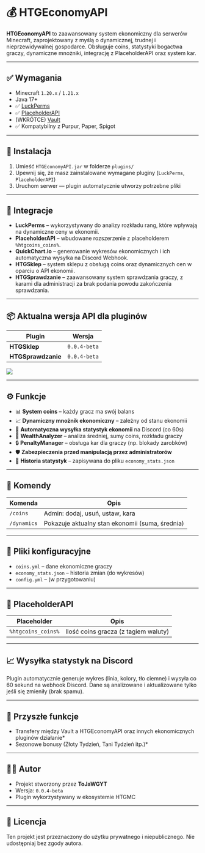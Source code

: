 # 💰 HTGEconomyAPI

**HTGEconomyAPI** to zaawansowany system ekonomiczny dla serwerów Minecraft, zaprojektowany z myślą o dynamicznej, trudnej i nieprzewidywalnej gospodarce. Obsługuje coins, statystyki bogactwa graczy, dynamiczne mnożniki, integrację z PlaceholderAPI oraz system kar.

---

## ✅ Wymagania

- Minecraft `1.20.x` / `1.21.x`
- Java 17+
- ✅ [LuckPerms](https://luckperms.net)
- ✅ [PlaceholderAPI](https://www.spigotmc.org/resources/placeholderapi.6245/)
- (WKRÓTCE) [Vault](#)
- ✅ Kompatybilny z Purpur, Paper, Spigot

---

## 🔧 Instalacja

1. Umieść `HTGEconomyAPI.jar` w folderze `plugins/`
2. Upewnij się, że masz zainstalowane wymagane pluginy (`LuckPerms`, `PlaceholderAPI`)
3. Uruchom serwer — plugin automatycznie utworzy potrzebne pliki

---

## 🔌 Integracje

- **LuckPerms** – wykorzystywany do analizy rozkładu rang, które wpływają na dynamiczne ceny w ekonomii.  
- **PlaceholderAPI** – wbudowane rozszerzenie z placeholderem `%htgcoins_coins%`.  
- **QuickChart.io** – generowanie wykresów ekonomicznych i ich automatyczna wysyłka na Discord Webhook.  
- **HTGSklep** – system sklepu z obsługą coins oraz dynamicznych cen w oparciu o API ekonomii.  
- **HTGSprawdzanie** – zaawansowany system sprawdzania graczy, z karami dla administracji za brak podania powodu zakończenia sprawdzania.

---

## 📦 Aktualna wersja API dla pluginów

| Plugin            | Wersja       |
|-------------------|--------------|
| **HTGSklep**       | `0.0.4-beta` |
| **HTGSprawdzanie** | `0.0.4-beta` |

[![](https://jitpack.io/v/WaleonGames/HTGEconomyAPI.svg)](https://jitpack.io/#WaleonGames/HTGEconomyAPI)

---

## ⚙️ Funkcje

- 📊 **System coins** – każdy gracz ma swój balans
- 📈 **Dynamiczny mnożnik ekonomiczny** – zależny od stanu ekonomii
- 📡 **Automatyczna wysyłka statystyk ekonomii** na Discord (co 60s)
- 🧠 **WealthAnalyzer** – analiza średniej, sumy coins, rozkładu graczy
- 🔒 **PenaltyManager** – obsługa kar dla graczy (np. blokady zarobków)
- 🛡️ **Zabezpieczenia przed manipulacją przez administratorów**
- 🧾 **Historia statystyk** – zapisywana do pliku `economy_stats.json`

---

## 🔎 Komendy

| Komenda        | Opis                                             |
|----------------|--------------------------------------------------|
| `/coins`       | Admin: dodaj, usuń, ustaw, kara                   |
| `/dynamics`    | Pokazuje aktualny stan ekonomii (suma, średnia)  |

---

## 📂 Pliki konfiguracyjne

- `coins.yml` – dane ekonomiczne graczy
- `economy_stats.json` – historia zmian (do wykresów)
- `config.yml` – (w przygotowaniu)

---

## 🧪 PlaceholderAPI

| Placeholder              | Opis                                  |
|--------------------------|----------------------------------------|
| `%htgcoins_coins%`       | Ilość coins gracza (z tagiem waluty)   |

---

## 📈 Wysyłka statystyk na Discord

Plugin automatycznie generuje wykres (linia, kolory, tło ciemne) i wysyła co 60 sekund na webhook Discord. Dane są analizowane i aktualizowane tylko jeśli się zmieniły (brak spamu).

---

## 📌 Przyszłe funkcje

- Transfery między Vault a HTGEconomyAPI oraz innych ekonomicznych pluginów działanie*
- Sezonowe bonusy (Złoty Tydzień, Tani Tydzień itp.)*

---

## 👨‍💻 Autor

- Projekt stworzony przez **ToJaWGYT**
- Wersja: `0.0.4-beta`
- Plugin wykorzystywany w ekosystemie HTGMC

---

## 🧾 Licencja

Ten projekt jest przeznaczony do użytku prywatnego i niepublicznego. Nie udostępniaj bez zgody autora.

